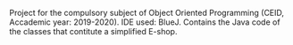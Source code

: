 Project for the compulsory subject of Object Oriented Programming (CEID, Accademic year: 2019-2020). IDE used: BlueJ. Contains the Java code of the classes that contitute a simplified E-shop.
